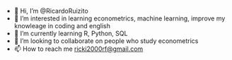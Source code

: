 - 👋 Hi, I’m @RicardoRuizito
- 👀 I’m interested in learning econometrics, machine learning, improve my knowleage in coding and english 
- 🌱 I’m currently learning R, Python, SQL
- 💞️ I’m looking to collaborate on people who study econometrics 
- 📫 How to reach me ricki2000rf@gmail.com

<!---
RicardoRuizito/RicardoRuizito is a ✨ special ✨ repository because its `README.md` (this file) appears on your GitHub profile.
You can click the Preview link to take a look at your changes.
--->
